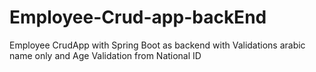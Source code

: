 # Employee-Crud-app-backEnd

Employee CrudApp with Spring Boot as backend with Validations arabic name only and Age Validation from National ID
